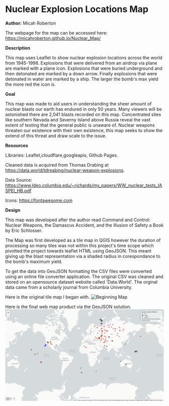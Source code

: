 # Nuclear Explosion Locations Map

**Author:** Micah Roberton

The webpage for the map can be accessed here: https://micahroberton.github.io/Nuclear_Map/

**Description**

This map uses Leaflet to show nuclear explosion locations across the world from 1945-1998. Explosions that were delivered from an airdrop via plane are marked with a plane icon. Explosions that were buried underground and then detonated are marked by a down arrow. Finally explosions that were detonated in water are marked by a ship. The larger the bomb's max yield the more red the icon is.

**Goal**

This map was made to aid users in understanding the sheer amount of nuclear blasts our earth has endured in only 50 years. Many viewers will be astonished there are 2,041 blasts recorded on this map. Concentrated sites like southern Nevada and Severny Island above Russia reveal the vast extent of testing that the general public is unaware of. Nuclear weapons threaten our existence with their own existence, this map seeks to show the extend of this threat and draw scale to the issue.

**Resources**

Libraries: Leaflet,cloudflare,googleapis, Github Pages.

Cleaned data is acquired from Thomas Drabing at https://data.world/tdreabing/nuclear-weapon-explosions.

Data Source: https://www.ldeo.columbia.edu/~richards/my_papers/WW_nuclear_tests_IASPEI_HB.pdf

Icons: https://fontawesome.com

**Design**

This map was developed after the author read Command and Control: Nuclear Weapons, the Damascus Accident, and the Illusion of Safety a Book by Eric Schlosser.

The Map was first developed as a tile map in QGIS however the duration of processing so many tiles was not within this project's time scope which pivotted the project towards leaflet HTML using GeoJSON. This meant giving up the blast representation via a shaded radius in corespondance to the bomb's maximum yield.

To get the data into GeoJSON formatting the CSV files were converted using an online file converter application. The original CSV was cleaned and stored on an opensource dataset website called 'Data.World'. The orginal data came from a scholarly journal from Columbia University.

Here is the original tile map I began with.
![Beginning Map](/img/Original_Concept.png)

Here is the final web map product via the GeoJSON solution.
![Beginning Map](img/Final_Product.png)

